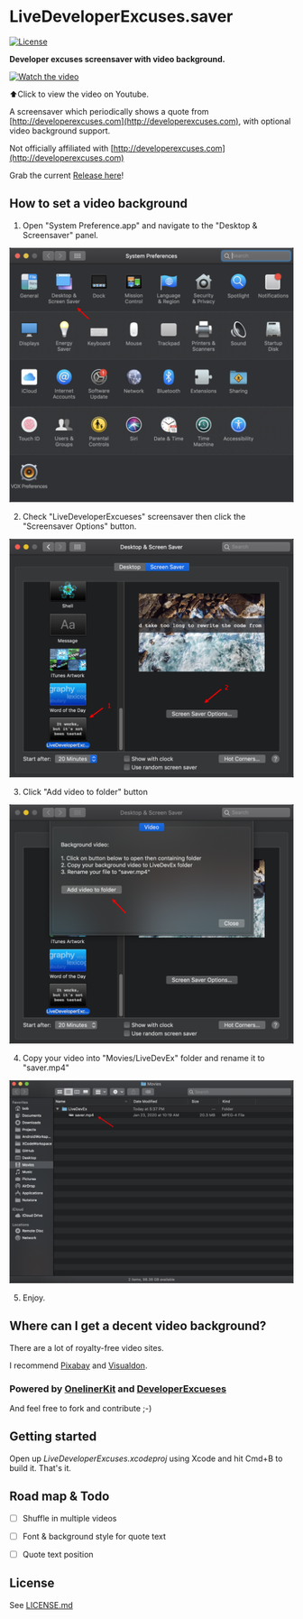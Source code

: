# LiveDeveloperExcuses.saver

[![License](https://img.shields.io/badge/license-MIT-green.svg?style=flat)](https://github.com/kimar/DeveloperExcuses/blob/master/LICENSE.md)

**Developer excuses screensaver with video background.**

[![Watch the video](Release/Screenshot.png)](https://youtu.be/u5VPQrJWI-o)

⬆️Click to view the video on Youtube.

A screensaver which periodically shows a quote from [http://developerexcuses.com](http://developerexcuses.com), with optional video background support.


Not officially affiliated with [http://developerexcuses.com](http://developerexcuses.com)

Grab the current [Release here](Release/LiveDeveloperExcuses.saver.zip)!

## How to set a video background

1. Open "System Preference.app" and navigate to the "Desktop & Screensaver" panel.

![Preference](imgs/settings.png)

2. Check "LiveDeveloperExcueses" screensaver then click the "Screensaver Options" button.

![Options](imgs/options.png)

3. Click "Add video to folder" button

![Folder](imgs/folder.png)

4. Copy your video into "Movies/LiveDevEx" folder and rename it to "saver.mp4"

![Copy](imgs/copy.png)

5. Enjoy.

## Where can I get a decent video background?

There are a lot of royalty-free video sites. 

I recommend [Pixabay](https://pixabay.com/videos/) and [Visualdon](https://visualdon.uk/).


### Powered by  [OnelinerKit](https://github.com/kimar/OnelinerKit) and [DeveloperExcueses](https://github.com/kimar/DeveloperExcuses)


And feel free to fork and contribute ;-)

## Getting started

Open up *LiveDeveloperExcuses.xcodeproj* using Xcode and hit Cmd+B to build it. That's it.

## Road map & Todo

- [ ] Shuffle in multiple videos
- [ ] Font & background style for quote text
- [ ] Quote text position


## License

See [LICENSE.md](LICENSE.md)
